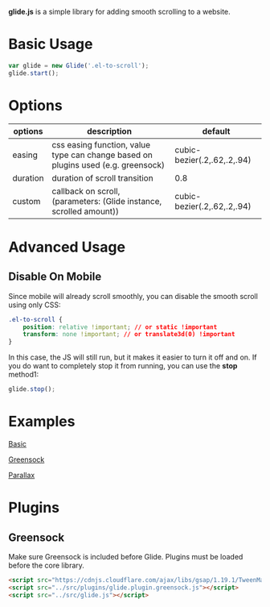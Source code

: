 __glide.js__ is a simple library for adding smooth scrolling to a website.

# Basic Usage

```javascript
var glide = new Glide('.el-to-scroll');
glide.start();
```

# Options

| options | description | default |
| --- | --- |  -------------------------   |
| easing | css easing function, value type can change based on plugins used (e.g. greensock) | cubic-bezier(.2,.62,.2,.94) |
| duration | duration of scroll transition | 0.8 |
| custom | callback on scroll, (parameters: (Glide instance, scrolled amount)) |  cubic-bezier(.2,.62,.2,.94) |

# Advanced Usage

## Disable On Mobile

Since mobile will already scroll smoothly, you can disable the smooth scroll using only CSS:

```css
.el-to-scroll {
    position: relative !important; // or static !important
    transform: none !important; // or translate3d(0) !important
}
```

In this case, the JS will still run, but it makes it easier to turn it off and on. If you do want to completely stop it from running, you can use the **stop** method1:

```js
glide.stop();
```

# Examples

[Basic](examples/basic.html)

[Greensock](examples/greensock.html)

[Parallax](examples/parallax.html)

# Plugins

## Greensock

Make sure Greensock is included before Glide. Plugins must be loaded before the core library.

```html
<script src="https://cdnjs.cloudflare.com/ajax/libs/gsap/1.19.1/TweenMax.min.js"></script>
<script src="../src/plugins/glide.plugin.greensock.js"></script>
<script src="../src/glide.js"></script>
```